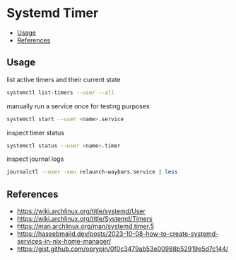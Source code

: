 # Systemd Timer

<!-- vim-markdown-toc GFM -->

* [Usage](#usage)
* [References](#references)

<!-- vim-markdown-toc -->

## Usage

list active timers and their current state

```bash
systemctl list-timers --user --all
```

manually run a service once for testing purposes

```bash
systemctl start --user <name>.service
```

inspect timer status

```bash
systemctl status --user <name>.timer
```

inspect journal logs

```bash
journalctl --user -xeu relaunch-waybars.service | less
```

## References

- https://wiki.archlinux.org/title/systemd/User
- https://wiki.archlinux.org/title/Systemd/Timers
- https://man.archlinux.org/man/systemd.timer.5
- https://haseebmajid.dev/posts/2023-10-08-how-to-create-systemd-services-in-nix-home-manager/
- https://gist.github.com/oprypin/0f0c3479ab53e00988b52919e5d7c144/
